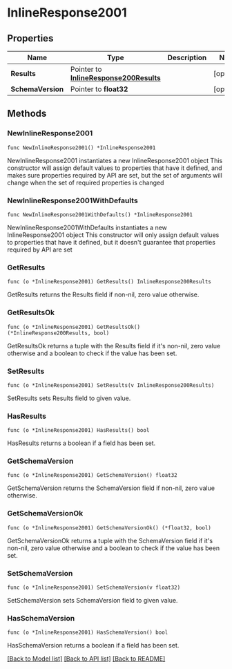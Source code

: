 # InlineResponse2001

## Properties

Name | Type | Description | Notes
------------ | ------------- | ------------- | -------------
**Results** | Pointer to [**InlineResponse200Results**](InlineResponse200Results.md) |  | [optional] 
**SchemaVersion** | Pointer to **float32** |  | [optional] 

## Methods

### NewInlineResponse2001

`func NewInlineResponse2001() *InlineResponse2001`

NewInlineResponse2001 instantiates a new InlineResponse2001 object
This constructor will assign default values to properties that have it defined,
and makes sure properties required by API are set, but the set of arguments
will change when the set of required properties is changed

### NewInlineResponse2001WithDefaults

`func NewInlineResponse2001WithDefaults() *InlineResponse2001`

NewInlineResponse2001WithDefaults instantiates a new InlineResponse2001 object
This constructor will only assign default values to properties that have it defined,
but it doesn't guarantee that properties required by API are set

### GetResults

`func (o *InlineResponse2001) GetResults() InlineResponse200Results`

GetResults returns the Results field if non-nil, zero value otherwise.

### GetResultsOk

`func (o *InlineResponse2001) GetResultsOk() (*InlineResponse200Results, bool)`

GetResultsOk returns a tuple with the Results field if it's non-nil, zero value otherwise
and a boolean to check if the value has been set.

### SetResults

`func (o *InlineResponse2001) SetResults(v InlineResponse200Results)`

SetResults sets Results field to given value.

### HasResults

`func (o *InlineResponse2001) HasResults() bool`

HasResults returns a boolean if a field has been set.

### GetSchemaVersion

`func (o *InlineResponse2001) GetSchemaVersion() float32`

GetSchemaVersion returns the SchemaVersion field if non-nil, zero value otherwise.

### GetSchemaVersionOk

`func (o *InlineResponse2001) GetSchemaVersionOk() (*float32, bool)`

GetSchemaVersionOk returns a tuple with the SchemaVersion field if it's non-nil, zero value otherwise
and a boolean to check if the value has been set.

### SetSchemaVersion

`func (o *InlineResponse2001) SetSchemaVersion(v float32)`

SetSchemaVersion sets SchemaVersion field to given value.

### HasSchemaVersion

`func (o *InlineResponse2001) HasSchemaVersion() bool`

HasSchemaVersion returns a boolean if a field has been set.


[[Back to Model list]](../README.md#documentation-for-models) [[Back to API list]](../README.md#documentation-for-api-endpoints) [[Back to README]](../README.md)


